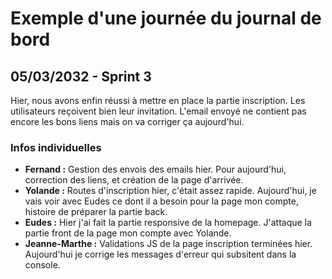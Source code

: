 # Exemple d'une journée du journal de bord

## 05/03/2032 - Sprint 3

Hier, nous avons enfin réussi à mettre en place la partie inscription. Les utilisateurs reçoivent bien leur invitation. 
L'email envoyé ne contient pas encore les bons liens mais on va corriger ça aujourd'hui.

### Infos individuelles

- **Fernand :** Gestion des envois des emails hier. Pour aujourd'hui, correction des liens, et création de la page d'arrivée.
- **Yolande :** Routes d'inscription hier, c'était assez rapide. Aujourd'hui, je vais voir avec Eudes ce dont il a besoin pour la page mon compte, histoire de préparer la partie back. 
- **Eudes :** Hier j'ai fait la partie responsive de la homepage. J'attaque la partie front de la page mon compte avec Yolande.
- **Jeanne-Marthe :** Validations JS de la page inscription terminées hier. Aujourd'hui je corrige les messages d'erreur qui subsitent dans la console.

